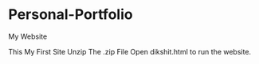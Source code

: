 # Personal-Portfolio
My Website

This My First Site
Unzip The .zip File Open dikshit.html to run the website.
